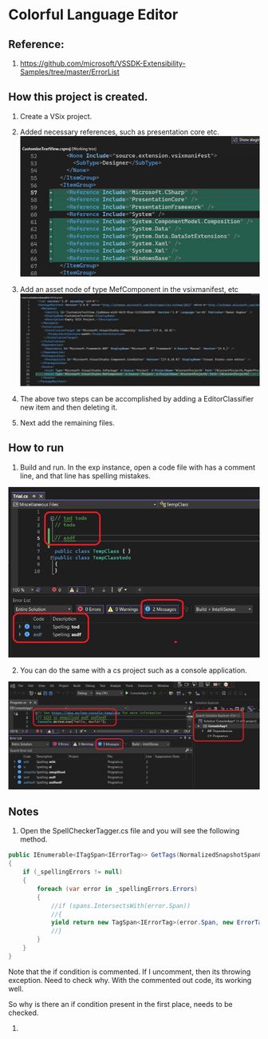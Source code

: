 # Colorful Language Editor

## Reference: 

1. https://github.com/microsoft/VSSDK-Extensibility-Samples/tree/master/ErrorList

## How this project is created. 

1. Create a VSix project.

2. Added necessary references, such as presentation core etc.
![Additions to Cs Proj file](images/50_50AdditionsToCsProjFile.jpg)

3. Add an asset node of type MefComponent in the vsixmanifest, etc
![Additions to .vsixmanifest file](images/51_50AdditionsToVSixManifest.jpg)

4. The above two steps can be accomplished by adding a EditorClassifier new item and then deleting it.
5. Next add the remaining files.


## How to run

1. Build and run. In the exp instance, open a code file with has a comment line, and that line has spelling mistakes. 

![Run the example with a cs file](images/52_50RunAndOpenACsFile.jpg)

2. You can do the same with a cs project such as a console application.

![Run with a cs project](images/53_50RunAndOpenAProject.jpg)

## Notes

1. Open the SpellCheckerTagger.cs file and you will see the following method.

```cs
public IEnumerable<ITagSpan<IErrorTag>> GetTags(NormalizedSnapshotSpanCollection spans)
{
    if (_spellingErrors != null)
    {
        foreach (var error in _spellingErrors.Errors)
        {
            //if (spans.IntersectsWith(error.Span))
            //{
            yield return new TagSpan<IErrorTag>(error.Span, new ErrorTag(PredefinedErrorTypeNames.Warning));
            //}
        }
    }
}
```

Note that the if condition is commented. If I uncomment, then its throwing exception. Need to check why. With the commented out code, its working well. 

So why is there an if condition present in the first place, needs to be checked.

1.  


